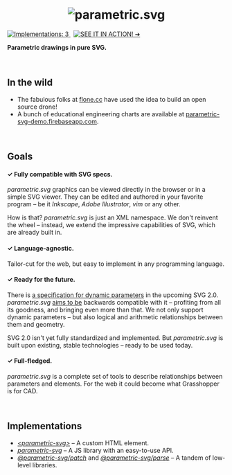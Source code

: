 <h1 align="center" id="/">
  <img alt="parametric.svg" src="https://cdn.rawgit.com/parametric-svg/identity/v1.0.0/logo/basic.svg" />
</h1>

[![Implementations: 3
](https://img.shields.io/badge/implementations-3-9eab05.svg?style=flat-square)
](#/implementations)
 [![SEE IT IN ACTION! ➔
](https://img.shields.io/badge/SEE%20IT%20IN%20ACTION!-%E2%9E%94-555555.svg?style=flat-square)
](http://parametric-svg.js.org)

**Parametric drawings in pure SVG.**




<a id="/in-the-wild"></a>&nbsp;

## In the wild

* The fabulous folks at [flone.cc](http://flone.cc) have used the idea to build an open source drone!
* A bunch of educational engineering charts are available at [parametric-svg-demo.firebaseapp.com](https://parametric-svg-demo.firebaseapp.com/).




<a id="/goals"></a>&nbsp;

## Goals

#### ✓ Fully compatible with SVG specs.

*parametric.svg* graphics can be viewed directly in the browser or in a simple SVG viewer. They can be edited and authored in your favorite program – be it *Inkscape*, *Adobe Illustrator*, *vim* or any other.

How is that? *parametric.svg* is just an XML namespace. We don't reinvent the wheel – instead, we extend the impressive capabilities of SVG, which are already built in.


#### ✓ Language-agnostic.

Tailor-cut for the web, but easy to implement in any programming language.


#### ✓ Ready for the future.

There is [a specification for dynamic parameters][svg-params] in the upcoming SVG 2.0. *parametric.svg* [aims to be](https://github.com/parametric-svg/-/issues/2) backwards compatible with it – profiting from all its goodness, and bringing even more than that. We not only support dynamic parameters – but also logical and arithmetic relationships between them and geometry.

SVG 2.0 isn't yet fully standardized and implemented. But *parametric.svg* is built upon existing, stable technologies – ready to be used today.

[svg-params]: http://www.w3.org/TR/SVGParamPrimer/ "SVG Parameters 1.0"


#### ✓ Full-fledged.

*parametric.svg* is a complete set of tools to describe relationships between parameters and elements. For the web it could become what Grasshopper is for CAD.




<a id="/implementations"></a>&nbsp;

## Implementations

* *[\<parametric-svg\>][]* – A custom HTML element.
* *[parametric-svg][]* – A JS library with an easy-to-use API.
* *[@parametric-svg/patch][]* and *[@parametric-svg/parse][]* – A tandem of low-level libraries.

[\<parametric-svg\>]:     https://www.npmjs.com/package/@parametric-svg/element
[parametric-svg]:         https://www.npmjs.com/package/parametric-svg
[@parametric-svg/patch]:   https://www.npmjs.com/package/@parametric-svg/patch
[@parametric-svg/parse]:   https://www.npmjs.com/package/@parametric-svg/parse
